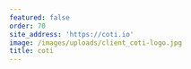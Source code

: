 ```yaml
---
featured: false
order: 70
site_address: 'https://coti.io'
image: /images/uploads/client_coti-logo.jpg
title: coti
---
```

